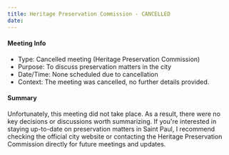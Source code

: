 ```yaml
---
title: Heritage Preservation Commission - CANCELLED
date: 
---
```

#### Meeting Info

* Type: Cancelled meeting (Heritage Preservation Commission)
* Purpose: To discuss preservation matters in the city
* Date/Time: None scheduled due to cancellation
* Context: The meeting was cancelled, no further details provided.

#### Summary

Unfortunately, this meeting did not take place. As a result, there were no key decisions or discussions worth summarizing. If you're interested in staying up-to-date on preservation matters in Saint Paul, I recommend checking the official city website or contacting the Heritage Preservation Commission directly for future meetings and updates.

